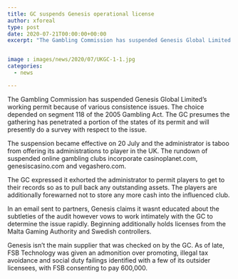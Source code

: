 ```yaml
---
title: GC suspends Genesis operational license
author: xforeal 
type: post
date: 2020-07-21T00:00:00+00:00
excerpt: "The Gambling Commission has suspended Genesis Global Limited's working permit because of various consistence issues "


image : images/news/2020/07/UKGC-1-1.jpg
categories:
  - news

---
```

The Gambling Commission has suspended Genesis Global Limited&#8217;s working permit because of various consistence issues. The choice depended on segment 118 of the 2005 Gambling Act. The GC presumes the gathering has penetrated a portion of the states of its permit and will presently do a survey with respect to the issue. 

The suspension became effective on 20 July and the administrator is taboo from offering its administrations to player in the UK. The rundown of suspended online gambling clubs incorporate casinoplanet.com, genesiscasino.com and vegashero.com. 

The GC expressed it exhorted the administrator to permit players to get to their records so as to pull back any outstanding assets. The players are additionally forewarned not to store any more cash into the influenced club. 

In an email sent to partners, Genesis claims it wasnt educated about the subtleties of the audit however vows to work intimately with the GC to determine the issue rapidly. Beginning additionally holds licenses from the Malta Gaming Authority and Swedish controllers. 

Genesis isn&#8217;t the main supplier that was checked on by the GC. As of late, FSB Technology was given an admonition over promoting, illegal tax avoidance and social duty failings identified with a few of its outsider licensees, with FSB consenting to pay 600,000.